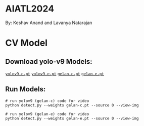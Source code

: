 # AIATL2024
By: Keshav Anand and Lavanya Natarajan

# CV Model

## Download yolo-v9 Models:

[`yolov9-c.pt`](https://github.com/WongKinYiu/yolov9/releases/download/v0.1/yolov9-c.pt) [`yolov9-e.pt`](https://github.com/WongKinYiu/yolov9/releases/download/v0.1/yolov9-e.pt) [`gelan-c.pt`](https://github.com/WongKinYiu/yolov9/releases/download/v0.1/gelan-c.pt) [`gelan-e.pt`](https://github.com/WongKinYiu/yolov9/releases/download/v0.1/gelan-e.pt)

## Run Models:

``` shell
# run yolov9 (gelan-c) code for video
python detect.py --weights gelan-c.pt --source 0 --view-img

# run yolov9 (gelan-e) code for video
python detect.py --weights gelan-e.pt --source 0 --view-img

```
